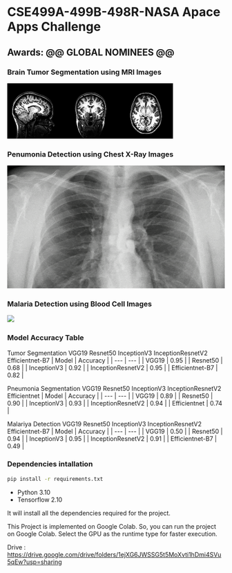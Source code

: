 # CSE499A-499B-498R-NASA Apace Apps Challenge
## Awards: @@ GLOBAL NOMINEES @@
### Brain Tumor Segmentation using MRI Images
![](Image/Brain.gif)
### Penumonia Detection using Chest X-Ray Images
![](Image/Pneumonia.gif)

### Malaria Detection using Blood Cell Images
![](Image/Malaria.gif)
### Model Accuracy Table 
Tumor Segmentation VGG19 Resnet50 InceptionV3 InceptionResnetV2 Efficientnet-B7
| Model | Accuracy |
| --- | --- |
| VGG19 | 0.95 |
| Resnet50 | 0.68 |
| InceptionV3 | 0.92 |
| InceptionResnetV2 | 0.95 |
| Efficientnet-B7 | 0.82 |

Pneumonia Segmentation VGG19 Resnet50 InceptionV3 InceptionResnetV2 Efficientnet
| Model | Accuracy |
| --- | --- |
| VGG19 | 0.89 |
| Resnet50 | 0.90 |
| InceptionV3 | 0.93 |
| InceptionResnetV2 | 0.94 |
| Efficientnet | 0.74 |

Malariya Detection VGG19 Resnet50 InceptionV3 InceptionResnetV2 Efficientnet-B7
| Model | Accuracy |
| --- | --- |
| VGG19 | 0.50 |
| Resnet50 | 0.94 |
| InceptionV3 | 0.95 |
| InceptionResnetV2 | 0.91 |
| Efficientnet-B7 | 0.49 |

### Dependencies intallation

```bash
pip install -r requirements.txt
```
* Python 3.10
* Tensorflow 2.10

It will install all the dependencies required for the project.

This Project is implemented on Google Colab. So, you can run the project on Google Colab. Select the GPU as the runtime type for faster execution.

Drive : <https://drive.google.com/drive/folders/1ejXG6JWSSG5t5MoXvti1hDmi4SVu5qEw?usp=sharing>
